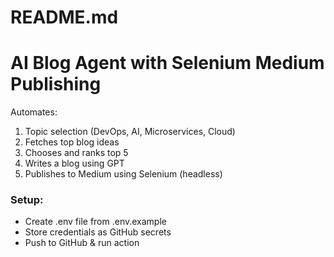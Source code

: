 # README.md
# AI Blog Agent with Selenium Medium Publishing
Automates:
1. Topic selection (DevOps, AI, Microservices, Cloud)
2. Fetches top blog ideas
3. Chooses and ranks top 5
4. Writes a blog using GPT
5. Publishes to Medium using Selenium (headless)

### Setup:
- Create .env file from .env.example
- Store credentials as GitHub secrets
- Push to GitHub & run action